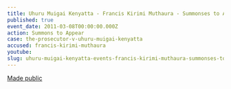 ```yaml
---
title: Uhuru Muigai Kenyatta - Francis Kirimi Muthaura - Summonses to Appear
published: true
event_date: 2011-03-08T00:00:00.000Z
action: Summons to Appear
case: the-prosecutor-v-uhuru-muigai-kenyatta
accused: francis-kirimi-muthaura
youtube:
slug: uhuru-muigai-kenyatta-events-francis-kirimi-muthaura-summonses-to-appear
---
```



[Made public](https://www.icc-cpi.int/Pages/record.aspx?docNo=ICC-01/09-02/11-01)